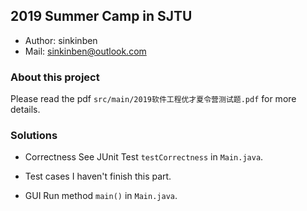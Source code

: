 ## 2019 Summer Camp in SJTU

+ Author: sinkinben
+ Mail: sinkinben@outlook.com

### About this project
Please read the pdf `src/main/2019软件工程优才夏令营测试题.pdf` for more details.

### Solutions
+ Correctness
  See JUnit Test `testCorrectness` in `Main.java`.
  
+ Test cases
  I haven't finish this part.
 
+ GUI
  Run method `main()` in `Main.java`.


